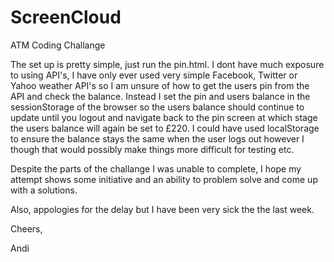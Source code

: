 # ScreenCloud
ATM Coding Challange

The set up is pretty simple, just run the pin.html.
I dont have much exposure to using API's, I have only ever used very simple Facebook, Twitter or Yahoo weather API's so I am unsure of how to get the users pin from the API and check the balance. Instead I set the pin and users balance in the sessionStorage of the browser so the users balance should continue to update until you logout and navigate back to the pin screen at which stage the users balance will again be set to £220. I could have used localStorage to ensure the balance stays the same when the user logs out however I though that would possibly make things more difficult for testing etc.

Despite the parts of the challange I was unable to complete, I hope my attempt shows some initiative and an ability to problem solve and come up with a solutions.

Also, appologies for the delay but I have been very sick the the last week.

Cheers,

Andi
